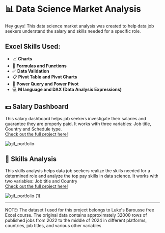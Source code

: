 # 📊 Data Science Market Analysis  
Hey guys! This data science market analysis was created to help data job seekers understand the salary and skills needed for a specific role.  
## Excel Skills Used:
- 📈 **Charts**
- 🧮 **Formulas and Functions**
- ✅ **Data Validation**
- 📋 **Pivot Table and Pivot Charts**
- 💾 **Power Query and Power Pivot**
- 💻 **M language and DAX (Data Analysis Expressions)**   
## 💵 Salary Dashboard  
This salary dashboard helps job seekers investigate their salaries and guarantee they are properly paid. It works with three variables: Job title, Country and Schedule type.  
[Check out the full project here!](https://github.com/dufurlanetto/Data-Science_Market_Analysis/tree/main/DataScience_Salary_Dashboard)

![gif_portfolio](https://github.com/user-attachments/assets/38d1eabf-fe82-47de-8ae1-48aeaca3ebdf)

  
## 👥 Skills Analysis  
This skills analysis helps data job seekers realize the skills needed for a determined role and analyze the top pay skills in data science. It works with two variables: Job title and Country  
[Check out the full project here!](https://github.com/dufurlanetto/Data-Science_Market_Analysis/tree/main/DataScience_Skills_Analysis)  

![gif_portfolio (1)](https://github.com/user-attachments/assets/8daa1abe-c19b-4a45-94ff-73087619bdd3)

  
---
NOTE: The dataset I used for this project belongs to Luke's Barousse free Excel course. The original data contains approximately 32000 rows of published jobs from 2022 to the middle of 2024 in different platforms, countries, job titles, and various other variables.
